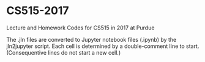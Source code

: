 CS515-2017
==========

Lecture and Homework Codes for CS515 in 2017 at Purdue

The .jln files are converted to Jupyter notebook files (.ipynb) by the
jln2jupyter script. Each cell is determined by a double-comment line to 
start. (Consequentive lines do not start a new cell.) 



